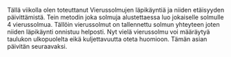 Tällä viikolla olen toteuttanut Vierussolmujen läpikäyntiä ja niiden etäisyyden päivittämistä. Tein metodin joka solmuja alustettaessa luo jokaiselle solmulle 4 vierussolmua. Tällöin vierussolmut on tallennettu solmun yhteyteen joten niiden läpikäynti onnistuu helposti. Nyt vielä vierussolmu voi määräytyä taulukon ulkopuolelta eikä kuljettavuutta oteta huomioon. Tämän asian päivitän seuraavaksi.
